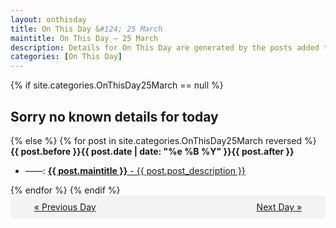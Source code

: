 ```yaml
---
layout: onthisday
title: On This Day &#124; 25 March
maintitle: On This Day — 25 March
description: Details for On This Day are generated by the posts added to the website so the content is subject to changes/updates over time.
categories: [On This Day]
---
```


{% if site.categories.OnThisDay25March == null %}
<h2>Sorry no known details for today</h2>
{% else %}
{% for post in site.categories.OnThisDay25March reversed %}
<strong>{{ post.before }}{{ post.date | date: "%e %B %Y" }}{{ post.after }}</strong>
<ul>
<li> ——: <a class="{{ post.class }}" href="{{ post.url }}"><strong>{{ post.maintitle }}</strong> - {{ post.post_description }}</a></li>
</ul>
{% endfor %}
{% endif %}
<br />
<div style="background-color: #f3f3f3; padding: 10px; border-radius: 5px; text-align: center; display: flex; justify-content: space-evenly;">
<a href="/onthisday/03/03-24">« Previous Day</a>
<span style="visibility:hidden;">[ Visit Leap Year February 29 ]</span>
<a href="/onthisday/03/03-26">Next Day »</a>
</div>
